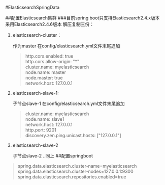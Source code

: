 #ElasticsearchSpringData

##配置Elasticsearch集群
###目前spring boot只支持Elasticsearch2.4.x版本
采用Elasticsearch2.4.6版本
解压复制三份：
1. elasticsearch-cluster：

    作为master
    在config/elasticsearch.yml文件末尾追加
    
    > http.cors.enabled: true  
      http.cors.allow-origin: "*"  
      cluster.name: myelasticsearch  
      node.name: master  
      node.master: true  
      network.host: 127.0.0.1
    
2. elasticsearch-slave-1:

    子节点slave-1
    在config/elasticsearch.yml文件末尾追加
    > cluster.name: myelasticsearch  
      node.name: slave1  
      network.host: 127.0.0.1  
      http.port: 9201  
      discovery.zen.ping.unicast.hosts: ["127.0.0.1"]  
      
3. elasticsearch-slave-2

    子节点slave-2
    ..同上
##配置springboot

>spring.data.elasticsearch.cluster-name=myelasticsearch
spring.data.elasticsearch.cluster-nodes=127.0.0.1:9300
spring.data.elasticsearch.repositories.enabled=true